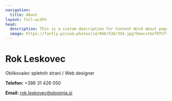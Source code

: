 ```yaml
---
navigation:
  title: About
layout: full-width
head:
  description: This is a custom description for Content Wind about page.
  image: https://fastly.picsum.photos/id/866/536/354.jpg?hmac=tGofDTV7tl2rprappPzKFiZ9vDh5MKj39oa2D--gqhA
---
```


# Rok Leskovec

Oblikovalec spletnih strani / Web designer

**Telefon:** +386 31 426 050 

**Email:** <rok.leskovec@stopinja.si>
